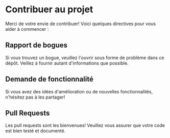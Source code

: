 # Contribuer au projet

Merci de votre envie de contribuer! Voici quelques directives pour vous aider à commencer :

## Rapport de bogues
Si vous trouvez un bogue, veuillez l'ouvrir sous forme de problème dans ce dépôt. Veillez à fournir autant d'informations que possible.

## Demande de fonctionnalité
Si vous avez des idées d'amélioration ou de nouvelles fonctionnalités, n'hésitez pas à les partager!

## Pull Requests
Les pull requests sont les bienvenues! Veuillez vous assurer que votre code est bien testé et documenté.
